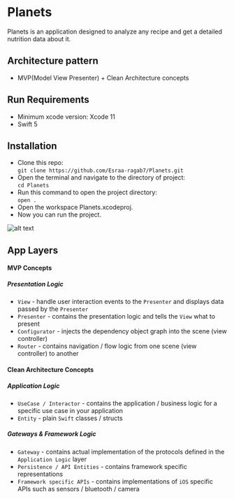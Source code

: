 # Planets
Planets is an application designed to analyze any recipe and get a detailed nutrition data about it.

## Architecture pattern
* MVP(Model View Presenter) + Clean Architecture concepts

## Run Requirements
* Minimum xcode version: Xcode 11
* Swift 5

## Installation 
* Clone this repo: <br/>
           `git clone https://github.com/Esraa-ragab7/Planets.git`
* Open the terminal and navigate to the directory of project:  <br/>
           `cd Planets`
* Run this command to open the project directory: <br/>
          `open .`
* Open the workspace Planets.xcodeproj.
* Now you can run the project.



![alt text](https://user-images.githubusercontent.com/13772702/143316833-c2844a47-c6e1-4473-994f-c88480146485.png)




## App Layers

#### MVP Concepts
##### Presentation Logic
* `View` - handle user interaction events to the `Presenter` and displays data passed by the `Presenter`
* `Presenter` - contains the presentation logic and tells the `View` what to present
* `Configurator` - injects the dependency object graph into the scene (view controller)
* `Router` - contains navigation / flow logic from one scene (view controller) to another

#### Clean Architecture Concepts
##### Application Logic

* `UseCase / Interactor` - contains the application / business logic for a specific use case in your application
* `Entity` - plain `Swift` classes / structs

##### Gateways & Framework Logic

* `Gateway` - contains actual implementation of the protocols defined in the `Application Logic` layer
* `Persistence / API Entities` - contains framework specific representations
* `Framework specific APIs` - contains implementations of `iOS` specific APIs such as sensors / bluetooth / camera



